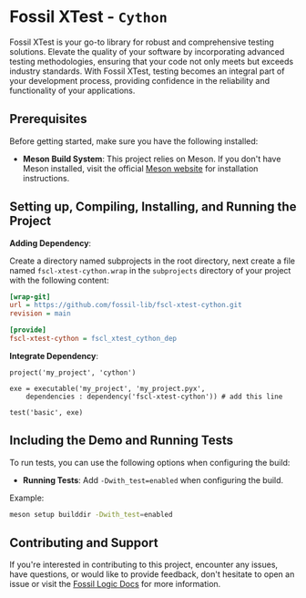 # Fossil XTest - `Cython`

Fossil XTest is your go-to library for robust and comprehensive testing solutions. Elevate the quality of your software by incorporating advanced testing methodologies, ensuring that your code not only meets but exceeds industry standards. With Fossil XTest, testing becomes an integral part of your development process, providing confidence in the reliability and functionality of your applications.

## Prerequisites

Before getting started, make sure you have the following installed:

- **Meson Build System**: This project relies on Meson. If you don't have Meson installed, visit the official [Meson website](https://mesonbuild.com/Getting-meson.html) for installation instructions.

## Setting up, Compiling, Installing, and Running the Project

**Adding Dependency**:

Create a directory named subprojects in the root directory, next create a file named `fscl-xtest-cython.wrap` in the `subprojects` directory of your project with the following content:

   ```ini
   [wrap-git]
   url = https://github.com/fossil-lib/fscl-xtest-cython.git
   revision = main
   
   [provide]
   fscl-xtest-cython = fscl_xtest_cython_dep
   ```

**Integrate Dependency**:
   ```meson
   project('my_project', 'cython')

   exe = executable('my_project', 'my_project.pyx',
       dependencies : dependency('fscl-xtest-cython')) # add this line

   test('basic', exe)
   ```

## Including the Demo and Running Tests

To run tests, you can use the following options when configuring the build:

- **Running Tests**: Add `-Dwith_test=enabled` when configuring the build.

Example:

```zsh
meson setup builddir -Dwith_test=enabled
```

## Contributing and Support

If you're interested in contributing to this project, encounter any issues, have questions, or would like to provide feedback, don't hesitate to open an issue or visit the [Fossil Logic Docs](https://fossillogic.com/the-docs) for more information.
